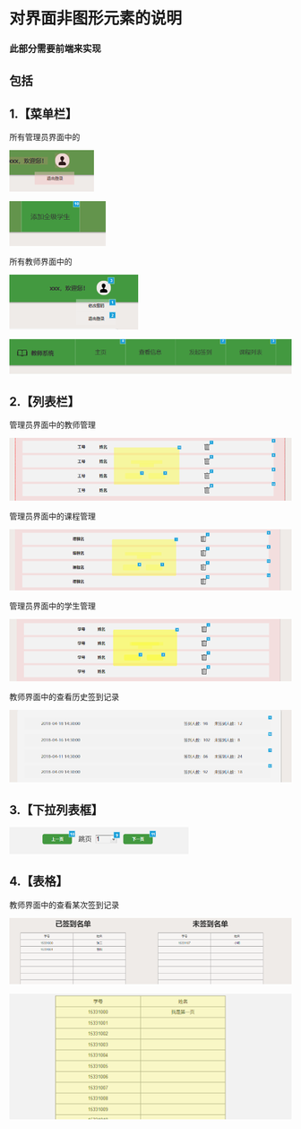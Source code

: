 # 对界面非图形元素的说明

### 此部分需要前端来实现

## 包括
## 1.【菜单栏】

所有管理员界面中的

![](说明配图/菜单1.png)

![](说明配图/菜单3.png)

所有教师界面中的

![](说明配图/菜单2.png)

![](说明配图/菜单4.png)

## 2.【列表栏】

管理员界面中的教师管理

![](说明配图/列表1.png)

管理员界面中的课程管理

![](说明配图/列表2.png)

管理员界面中的学生管理

![](说明配图/列表3.png)

教师界面中的查看历史签到记录

![](说明配图/列表4.png)

## 3.【下拉列表框】

![](说明配图/列表框1.png)

## 4.【表格】

教师界面中的查看某次签到记录

![](说明配图/表格1.png)

![](说明配图/表格2.png)

